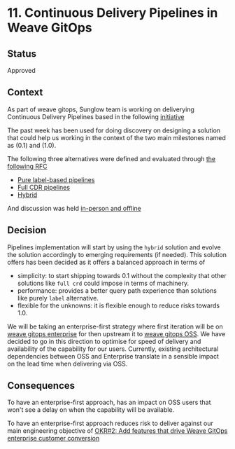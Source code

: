 # 11. Continuous Delivery Pipelines in Weave GitOps

## Status

Approved

## Context

As part of weave gitops, Sunglow team is working on deliverying Continuous Delivery Pipelines based in the following 
[initiative](https://www.notion.so/weaveworks/CD-Pipeline-39a6df44798c4b9fbd140f9d0df1212a)

The past week has been used for doing discovery on designing a solution that could help us working in the context
of the two main milestones named as (0.1) and (1.0). 

The following three alternatives were defined and evaluated through [the following RFC](../rfcs/0001-pipelines/README.md) 

- [Pure label-based pipelines](https://github.com/weaveworks/weave-gitops-private/tree/737a2ec0181eaf52f9c0d6ea50b4915b9dd7844e/docs/rfcs/0001-pipelines#pure-label-based-pipelines)
- [Full CDR pipelines](https://github.com/weaveworks/weave-gitops-private/tree/737a2ec0181eaf52f9c0d6ea50b4915b9dd7844e/docs/rfcs/0001-pipelines#full-crd-based-pipelines)
- [Hybrid](https://github.com/weaveworks/weave-gitops-private/tree/737a2ec0181eaf52f9c0d6ea50b4915b9dd7844e/docs/rfcs/0001-pipelines#proposal)

And discussion was held [in-person and offline](https://github.com/weaveworks/weave-gitops-private/pull/54)  

## Decision

Pipelines implementation will start by using the `hybrid` solution and evolve the solution accordingly to emerging requirements
(if needed). This solution offers has been decided as it offers a balanced approach in terms of 
- simplicity: to start shipping towards 0.1 without the complexity that other solutions like `full crd` could impose in terms of machinery.   
- performance: provides a better query path experience than solutions like purely `label` alternative.
- flexible for the unknowns: it is flexible enough to reduce risks towards 1.0. 

We will be taking an enterprise-first strategy where first iteration will be 
on [weave gitops enterprise](https://github.com/weaveworks/weave-gitops-enterprise) for then upstream it to 
[weave gitops OSS](https://github.com/weaveworks/weave-gitops). We have decided to go in this direction to optimise 
for speed of delivery and availability of the capability for our users. Currently, existing architectural dependencies
between OSS and Enterprise translate in a sensible impact on the lead time when delivering via OSS.

## Consequences

To have an enterprise-first approach, has an impact on OSS users that won't see a delay on when the capability will be available.

To have an enterprise-first approach reduces risk to deliver against our main engineering objective of
[OKR#2: Add features that drive Weave GitOps enterprise customer conversion](https://docs.google.com/presentation/d/104b4ThKT78rznucxw6kMsrRY0OnEn6XanSvb039TA-g/edit#slide=id.gd1cb39726e_19_8)
